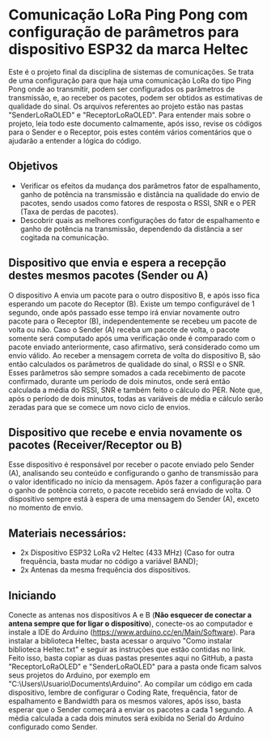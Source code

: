 # Comunicação LoRa Ping Pong com configuração de parâmetros para dispositivo ESP32 da marca Heltec
Este é o projeto final da disciplina de sistemas de comunicações. Se trata de uma configuração para que haja uma comunicação LoRa do tipo Ping Pong onde ao transmitir, podem ser configurados os parâmetros de transmissão, e, ao receber os pacotes, podem ser obtidos as estimativas de qualidade do sinal.
Os arquivos referentes ao projeto estão nas pastas "SenderLoRaOLED" e "ReceptorLoRaOLED". Para entender mais sobre o projeto, leia todo este documento calmamente, após isso, revise os códigos para o Sender e o Receptor, pois estes contém vários comentários que o ajudarão a entender a lógica do código.

## Objetivos
  - Verificar os efeitos da mudança dos parâmetros fator de espalhamento, ganho de potência na transmissão e distância na qualidade do envio de pacotes, sendo usados como fatores de resposta o RSSI, SNR e o PER (Taxa de perdas de pacotes).
  - Descobrir quais as melhores configurações do fator de espalhamento e ganho de potência na transmissão, dependendo da distância a ser cogitada na comunicação.

## Dispositivo que envia e espera a recepção destes mesmos pacotes (Sender ou A)
  O dispositivo A envia um pacote para o outro dispositivo B, e após isso fica esperando um pacote do Receptor (B). Existe um tempo configurável de 1 segundo, onde após passado esse tempo irá enviar novamente outro pacote para o Receptor (B), independentemente se recebeu um pacote de volta ou não. Caso o Sender (A) receba um pacote de volta, o pacote somente será computado após uma verificação onde é comparado com o pacote enviado anteriormente, caso afirmativo, será considerado como um envio válido.
  Ao receber a mensagem correta de volta do dispositivo B, são então calculados os parâmetros de qualidade do sinal, o RSSI e o SNR. Esses parâmetros são sempre somados a cada recebimento de pacote confirmado, durante um período de dois minutos, onde será então calculada a média do RSSI, SNR e também feito o cálculo do PER. Note que, após o período de dois minutos, todas as variáveis de média e cálculo serão zeradas para que se comece um novo ciclo de envios.

## Dispositivo que recebe e envia novamente os pacotes (Receiver/Receptor ou B)
  Esse dispositivo é responsável por receber o pacote enviado pelo Sender (A), analisando seu conteúdo e configurando o ganho de transmissão para o valor identificado no início da mensagem. Após fazer a configuração para o ganho de potência correto, o pacote recebido será enviado de volta. O dispositivo sempre está à espera de uma mensagem do Sender (A), exceto no momento de envio.
  
## Materiais necessários:
  - 2x Dispositivo ESP32 LoRa v2 Heltec (433 MHz)  (Caso for outra frequência, basta mudar no código a variável BAND);
  - 2x Antenas da mesma frequência dos dispositivos.
  
## Iniciando
  Conecte as antenas nos dispositivos A e B (**Não esquecer de conectar a antena sempre que for ligar o dispositivo**), conecte-os ao computador e instale a IDE do Arduino (https://www.arduino.cc/en/Main/Software). Para instalar a biblioteca Heltec, basta acessar o arquivo "Como instalar biblioteca Heltec.txt" e seguir as instruções que estão contidas no link. Feito isso, basta copiar as duas pastas presentes aqui no GitHub, a pasta "ReceptorLoRaOLED" e "SenderLoRaOLED" para a pasta onde ficam salvos seus projetos do Arduino, por exemplo em "C:\Users\Usuario\Documents\Arduino".
  Ao compilar um código em cada dispositivo, lembre de configurar o Coding Rate, frequência, fator de espalhamento e Bandwidth para os mesmos valores, após isso, basta esperar que o Sender começará a enviar os pacotes a cada 1 segundo. A média calculada a cada dois minutos será exibida no Serial do Arduino configurado como Sender.

  
